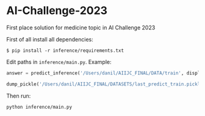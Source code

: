 # AI-Challenge-2023
First place solution for medicine topic in AI Challenge 2023

First of all install all dependencies:

    $ pip install -r inference/requirements.txt

Edit paths in `inference/main.py`. Example:

```python
answer = predict_inference('/Users/danil/AIIJC_FINAL/DATA/train', display_time=True)

dump_pickle('/Users/danil/AIIJC_FINAL/DATASETS/last_predict_train.pickle', answer)
```

Then run:
```shell
python inference/main.py
```